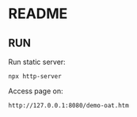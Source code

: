 # README


## RUN

Run static server:

```
npx http-server
```

Access page on:
```
http://127.0.0.1:8080/demo-oat.htm
```